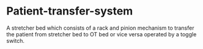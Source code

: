 # Patient-transfer-system
A stretcher bed which consists of a rack and pinion mechanism to transfer the patient from stretcher bed to OT bed or vice versa operated by a toggle switch.
